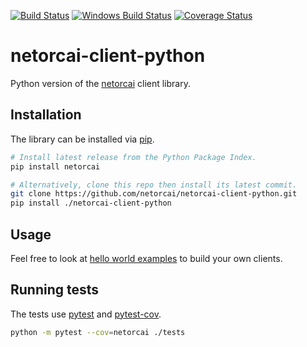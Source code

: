 [![Build Status](https://img.shields.io/travis/netorcai/netorcai-client-python/master.svg?maxAge=600)](https://travis-ci.org/netorcai/netorcai-client-python)
[![Windows Build Status](https://ci.appveyor.com/api/projects/status/github/netorcai/netorcai-client-python?svg=true)](https://ci.appveyor.com/project/mpoquet/netorcai-client-python)
[![Coverage Status](https://img.shields.io/codecov/c/github/netorcai/netorcai-client-python/master.svg?maxAge=600)](https://codecov.io/github/netorcai/netorcai-client-python)

netorcai-client-python
====================
Python version of the [netorcai] client library.

Installation
------------

The library can be installed via [pip].

``` bash
# Install latest release from the Python Package Index.
pip install netorcai

# Alternatively, clone this repo then install its latest commit.
git clone https://github.com/netorcai/netorcai-client-python.git
pip install ./netorcai-client-python
```

Usage
-----
Feel free to look at [hello world examples](./examples) to build your own clients.

Running tests
-------------

The tests use [pytest] and [pytest-cov].

``` bash
python -m pytest --cov=netorcai ./tests
```

[netorcai]: https://github.com/netorcai/
[pip]: https://pip.pypa.io/en/stable/
[pytest]: https://docs.pytest.org/en/latest/
[pytest-cov]: https://pypi.org/project/pytest-cov/
